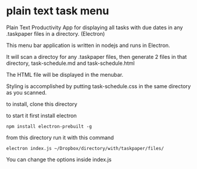 # plain text task menu
Plain Text Productivity App for displaying all tasks with due dates in any .taskpaper files in a directory. (Electron)

This menu bar application is written in nodejs and runs in Electron.

It will scan a directoy for any .taskpaper files, then generate 2 files in that directory, task-schedule.md and task-schedule.html

The HTML file will be displayed in the menubar.

Styling is accomplished by putting task-schedule.css in the same directory as you scanned.

to install, clone this directory 

to start it first install electron

`npm install electron-prebuilt -g`

from this directory run it with this command

`electron index.js ~/Dropbox/directory/with/taskpaper/files/`

You can change the options inside index.js 
